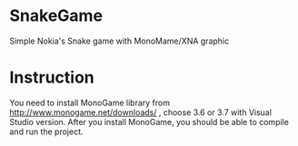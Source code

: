 # SnakeGame
Simple Nokia's Snake game with MonoMame/XNA graphic

# Instruction
You need to install MonoGame library from http://www.monogame.net/downloads/ , choose 3.6 or 3.7 with Visual Studio version. After you install MonoGame, you should be able to compile and run the project.
